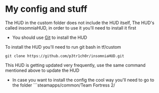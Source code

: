 # My config and stuff

The HUD in the custom folder does not include the HUD itself, The HUD's called insomniaHUD, in order to use it you'll need to install it first

- You should use [Git](https://git-scm.com/download/win) to install the HUD

To install the HUD you'll need to run git bash in  tf/custom

```git clone https://github.com/p3tr1ch0r/insomniaHUD.git```

This HUD is getting updated very frequently, use the same command mentioned above to update the HUD

- In case you want to install the config the cool way you'll need to go to the folder ```steamapps/common/Team Fortress 2/
